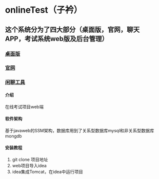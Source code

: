 # onlineTest（子衿）

## 这个系统分为了四大部分（桌面版，官网，聊天APP，考试系统web版及后台管理）

<a href="https://github.com/q513021617/onlineTestWin"><h3>桌面版</h3></a>

<a href="https://github.com/q513021617/onlineTestHome"><h3>官网</h3></a>

<a href="https://github.com/q513021617/onlineTestChat"><h3>闲聊工具</h3></a>
#### 介绍

在线考试项目web端

#### 软件架构

基于javaweb的SSM架构，数据库用到了关系型数据库mysql和非关系型数据库mongdb


#### 安装教程

1. git clone 项目地址
2. web项目导入idea
3. idea集成Tomcat，在idea中运行项目
